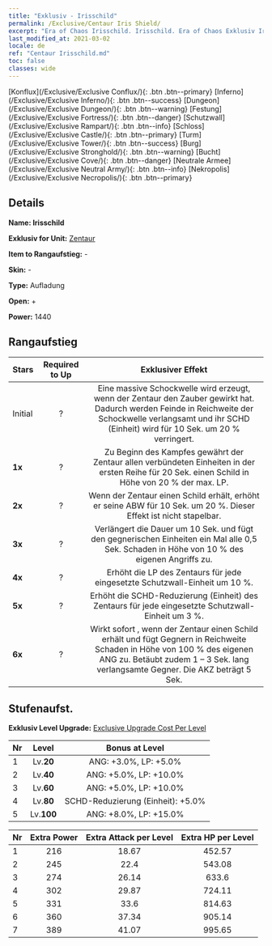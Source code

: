 ```yaml
---
title: "Exklusiv - Irisschild"
permalink: /Exclusive/Centaur Iris Shield/
excerpt: "Era of Chaos Irisschild. Irisschild. Era of Chaos Exklusiv Irisschild. Zentaur Exklusiv."
last_modified_at: 2021-03-02
locale: de
ref: "Centaur Irisschild.md"
toc: false
classes: wide
---
```

 [Konflux](/Exclusive/Exclusive Conflux/){: .btn .btn--primary} [Inferno](/Exclusive/Exclusive Inferno/){: .btn .btn--success} [Dungeon](/Exclusive/Exclusive Dungeon/){: .btn .btn--warning} [Festung](/Exclusive/Exclusive Fortress/){: .btn .btn--danger} [Schutzwall](/Exclusive/Exclusive Rampart/){: .btn .btn--info} [Schloss](/Exclusive/Exclusive Castle/){: .btn .btn--primary} [Turm](/Exclusive/Exclusive Tower/){: .btn .btn--success} [Burg](/Exclusive/Exclusive Stronghold/){: .btn .btn--warning} [Bucht](/Exclusive/Exclusive Cove/){: .btn .btn--danger} [Neutrale Armee](/Exclusive/Exclusive Neutral Army/){: .btn .btn--info} [Nekropolis](/Exclusive/Exclusive Necropolis/){: .btn .btn--primary} 

## Details
 **Name: Irisschild** 

 **Exklusiv for Unit:** [Zentaur](/units/Centaur/) 

 **Item to Rangaufstieg:** -

 **Skin:** -

 **Type:** Aufladung

 **Open:** +

 **Power:** 1440

## Rangaufstieg

  |     Stars    |  Required to Up | Exklusiver Effekt |
  |:-------------|:---------------:|:---------------:|
  |  Initial  | ? | <Massiver Schock> Eine massive Schockwelle wird erzeugt, wenn der Zentaur den Zauber <Kampfstampfer> gewirkt hat. Dadurch werden Feinde in Reichweite der Schockwelle verlangsamt und ihr SCHD (Einheit) wird für 10 Sek. um 20 % verringert. |
  | **1x** <i class="fas fa-star"/> | ? | Zu Beginn des Kampfes gewährt der Zentaur allen verbündeten Einheiten in der ersten Reihe für 20 Sek. einen Schild in Höhe von 20 % der max. LP. |
  | **2x** <i class="fas fa-star"/> | ? | Wenn der Zentaur einen Schild erhält, erhöht er seine ABW für 10 Sek. um 20 %. Dieser Effekt ist nicht stapelbar. |
  | **3x** <i class="fas fa-star"/> | ? | <Massiver Schock> Verlängert die Dauer um 10 Sek. und fügt den gegnerischen Einheiten ein Mal alle 0,5 Sek. Schaden in Höhe von 10 % des eigenen Angriffs zu. |
  | **4x** <i class="fas fa-star"/> | ? | Erhöht die LP des Zentaurs für jede eingesetzte Schutzwall-Einheit um 10 %. |
  | **5x** <i class="fas fa-star"/> | ? | Erhöht die SCHD-Reduzierung (Einheit) des Zentaurs für jede eingesetzte Schutzwall-Einheit um 3 %. |
  | **6x** <i class="fas fa-star"/> | ? | <Zermalmendes Stampfen> Wirkt sofort <Zermalmendes Stampfen>, wenn der Zentaur einen Schild erhält und fügt Gegnern in Reichweite Schaden in Höhe von 100 % des eigenen ANG zu. Betäubt zudem 1 – 3 Sek. lang verlangsamte Gegner. Die AKZ beträgt 5 Sek. |


## Stufenaufst.
 **Exklusiv Level Upgrade:** [Exclusive Upgrade Cost Per Level](/Exclusive/ExclusiveUpgradeCostPerLevel/)

  |  Nr  |   Level  | Bonus at Level |
  |:-----|:--------:|:--------------:|
  | 1 | Lv.**20** | ANG: +3.0%, LP: +5.0% |
  | 2 | Lv.**40** | ANG: +5.0%, LP: +10.0% |
  | 3 | Lv.**60** | ANG: +5.0%, LP: +10.0% |
  | 4 | Lv.**80** | SCHD-Reduzierung (Einheit): +5.0% |
  | 5 | Lv.**100** | ANG: +8.0%, LP: +15.0% |


  |  Nr  |  Extra Power | Extra Attack per Level | Extra HP per Level |
  |:-----|:--------:|:--------:|:--------:|
  | 1 | 216 | 18.67 | 452.57 |
  | 2 | 245 | 22.4 | 543.08 |
  | 3 | 274 | 26.14 | 633.6 |
  | 4 | 302 | 29.87 | 724.11 |
  | 5 | 331 | 33.6 | 814.63 |
  | 6 | 360 | 37.34 | 905.14 |
  | 7 | 389 | 41.07 | 995.65 |


